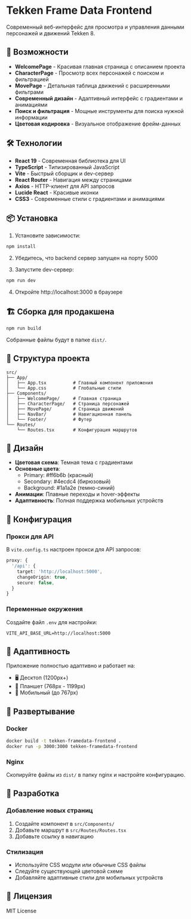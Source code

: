 # Tekken Frame Data Frontend

Современный веб-интерфейс для просмотра и управления данными персонажей и движений Tekken 8.

## 🚀 Возможности

- **WelcomePage** - Красивая главная страница с описанием проекта
- **CharacterPage** - Просмотр всех персонажей с поиском и фильтрацией
- **MovePage** - Детальная таблица движений с расширенными фильтрами
- **Современный дизайн** - Адаптивный интерфейс с градиентами и анимациями
- **Поиск и фильтрация** - Мощные инструменты для поиска нужной информации
- **Цветовая кодировка** - Визуальное отображение фрейм-данных

## 🛠 Технологии

- **React 19** - Современная библиотека для UI
- **TypeScript** - Типизированный JavaScript
- **Vite** - Быстрый сборщик и dev-сервер
- **React Router** - Навигация между страницами
- **Axios** - HTTP-клиент для API запросов
- **Lucide React** - Красивые иконки
- **CSS3** - Современные стили с градиентами и анимациями

## 📦 Установка

1. Установите зависимости:
```bash
npm install
```

2. Убедитесь, что backend сервер запущен на порту 5000

3. Запустите dev-сервер:
```bash
npm run dev
```

4. Откройте http://localhost:3000 в браузере

## 🏗 Сборка для продакшена

```bash
npm run build
```

Собранные файлы будут в папке `dist/`.

## 📁 Структура проекта

```
src/
├── App/
│   ├── App.tsx          # Главный компонент приложения
│   └── App.css          # Глобальные стили
├── Components/
│   ├── WelcomePage/     # Главная страница
│   ├── CharacterPage/   # Страница персонажей
│   ├── MovePage/        # Страница движений
│   ├── NavBar/          # Навигационная панель
│   └── Footer/          # Футер
└── Routes/
    └── Routes.tsx       # Конфигурация маршрутов
```

## 🎨 Дизайн

- **Цветовая схема**: Темная тема с градиентами
- **Основные цвета**: 
  - Primary: #ff6b6b (красный)
  - Secondary: #4ecdc4 (бирюзовый)
  - Background: #1a1a2e (темно-синий)
- **Анимации**: Плавные переходы и hover-эффекты
- **Адаптивность**: Полная поддержка мобильных устройств

## 🔧 Конфигурация

### Прокси для API
В `vite.config.ts` настроен прокси для API запросов:
```typescript
proxy: {
  '/api': {
    target: 'http://localhost:5000',
    changeOrigin: true,
    secure: false,
  }
}
```

### Переменные окружения
Создайте файл `.env` для настройки:
```env
VITE_API_BASE_URL=http://localhost:5000
```

## 📱 Адаптивность

Приложение полностью адаптивно и работает на:
- 🖥️ Десктоп (1200px+)
- 📱 Планшет (768px - 1199px)
- 📱 Мобильный (до 767px)

## 🚀 Развертывание

### Docker
```bash
docker build -t tekken-framedata-frontend .
docker run -p 3000:3000 tekken-framedata-frontend
```

### Nginx
Скопируйте файлы из `dist/` в папку nginx и настройте конфигурацию.

## 🤝 Разработка

### Добавление новых страниц
1. Создайте компонент в `src/Components/`
2. Добавьте маршрут в `src/Routes/Routes.tsx`
3. Добавьте ссылку в навигацию

### Стилизация
- Используйте CSS модули или обычные CSS файлы
- Следуйте существующей цветовой схеме
- Добавляйте адаптивные стили для мобильных устройств

## 📄 Лицензия

MIT License
